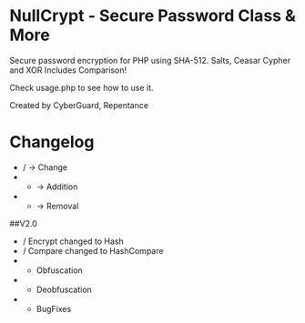 # NullCrypt - Secure Password Class &  More
Secure password encryption for PHP using SHA-512. Salts, Ceasar Cypher and XOR
Includes Comparison!

Check usage.php to see how to use it.



Created by CyberGuard, Repentance



# Changelog
+ / -> Change
+ + -> Addition
+ - -> Removal


##V2.0
+ / Encrypt changed to Hash
+ / Compare changed to HashCompare
+ + Obfuscation
+ + Deobfuscation
+ + BugFixes
